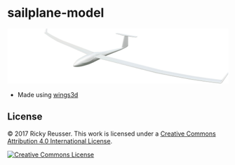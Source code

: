 # sailplane-model

<p align="center">
  <a alt="sailplane" href="http://rickyreusser.com/sailplane-model/">
    <img src="model/sailplane.png" width="600">
  </a>
</p>

- Made using [wings3d](http://www.wings3d.com/)

## License

&copy; 2017 Ricky Reusser. This work is licensed under a <a rel="license" href="http://creativecommons.org/licenses/by/4.0/">Creative Commons Attribution 4.0 International License</a>.

<a rel="license" href="http://creativecommons.org/licenses/by/4.0/"><img alt="Creative Commons License" style="border-width:0" src="https://i.creativecommons.org/l/by/4.0/88x31.png" /></a>
